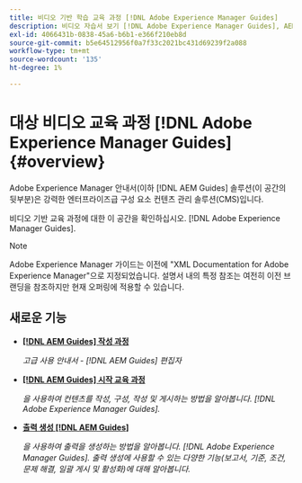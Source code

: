 ```yaml
---
title: 비디오 기반 학습 교육 과정 [!DNL Adobe Experience Manager Guides]
description: 비디오 자습서 보기 [!DNL Adobe Experience Manager Guides], AEM XML 추가 기능, AEM XML 플러그인, AEM DoX 및 AEM Dox.
exl-id: 4066431b-0838-45a6-b6b1-e366f210eb8d
source-git-commit: b5e64512956f0a7f33c2021bc431d69239f2a088
workflow-type: tm+mt
source-wordcount: '135'
ht-degree: 1%

---
```


# 대상 비디오 교육 과정 [!DNL Adobe Experience Manager Guides] {#overview}

Adobe Experience Manager 안내서(이하 [!DNL AEM Guides] 솔루션(이 공간의 뒷부분)은 강력한 엔터프라이즈급 구성 요소 컨텐츠 관리 솔루션(CMS)입니다.

비디오 기반 교육 과정에 대한 이 공간을 확인하십시오. [!DNL Adobe Experience Manager Guides].

>[!NOTE]
> 
> Adobe Experience Manager 가이드는 이전에 &quot;XML Documentation for Adobe Experience Manager&quot;으로 지정되었습니다. 설명서 내의 특정 참조는 여전히 이전 브랜딩을 참조하지만 현재 오퍼링에 적용할 수 있습니다.

## 새로운 기능

* **[[!DNL AEM Guides] 작성 과정](course-3/overview.md)**

   *고급 사용 안내서 - [!DNL AEM Guides] 편집자*

* **[[!DNL AEM Guides] 시작 교육 과정](course-1/overview.md)**

   *을 사용하여 컨텐츠를 작성, 구성, 작성 및 게시하는 방법을 알아봅니다. [!DNL Adobe Experience Manager Guides].*

* **[출력 생성 [!DNL AEM Guides]](course-2/overview.md)**

   *을 사용하여 출력을 생성하는 방법을 알아봅니다. [!DNL Adobe Experience Manager Guides]. 출력 생성에 사용할 수 있는 다양한 기능(보고서, 기준, 조건, 문제 해결, 일괄 게시 및 활성화)에 대해 알아봅니다.*
